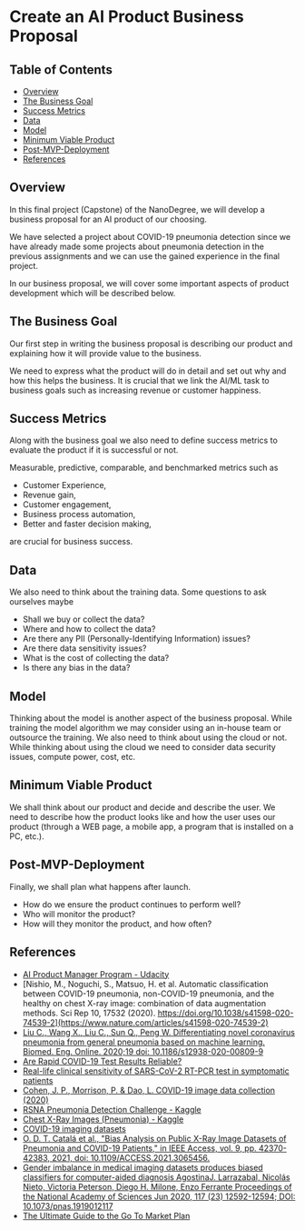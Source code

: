 #  Create an AI Product Business Proposal

## Table of Contents 

- [Overview](#overview)
- [The Business Goal](#goal)
- [Success Metrics](#metrics)
- [Data](#data)
- [Model](#model)
- [Minimum Viable Product](#mvp)
- [Post-MVP-Deployment](#deploy)
- [References](#references)

## Overview  <a name="overview"/>

In this final project (Capstone) of the NanoDegree, we will develop a business proposal for an AI product of our choosing.

We have selected a project about COVID-19 pneumonia detection since we have already made some projects about pneumonia detection in the previous assignments and we can use the gained experience in the final project.

In our business proposal, we will cover some important aspects of product development which will be described below.

## The Business Goal    <a name="goal"/>

Our first step in writing the business proposal is describing our product and explaining how it will provide value to the business.

We need to express what the product will do in detail and set out why and how this helps the business. It is crucial that we link the AI/ML task to business goals such as increasing revenue or customer happiness.

## Success Metrics  <a name="metrics"/>

Along with the business goal we also need to define success metrics to evaluate the product if it is successful or not.

Measurable, predictive, comparable, and benchmarked metrics such as 

- Customer Experience,
- Revenue gain,
- Customer engagement,
- Business process automation,
- Better and faster decision making,

are crucial for business success.

## Data    <a name="data"/>

We also need to think about the training data. Some questions to ask ourselves maybe

- Shall we buy or collect the data?
- Where and how to collect the data? 
- Are there any PII (Personally-Identifying Information) issues?
- Are there data sensitivity issues?
- What is the cost of collecting the data?
- Is there any bias in the data?

## Model   <a name="model"/>

Thinking about the model is another aspect of the business proposal. While training the model algorithm we may consider using an in-house team or outsource the training. We also need to think about using the cloud or not. While thinking about using the cloud we need to consider data security issues, compute power, cost, etc.

## Minimum Viable Product <a name="mvp"/>

We shall think about our product and decide and describe the user. We need to describe how the product looks like and how the user uses our product (through a WEB page, a mobile app, a program that is installed on a PC, etc.). 

## Post-MVP-Deployment <a name="deploy"/>

Finally, we shall plan what happens after launch. 

- How do we ensure the product continues to perform well?
- Who will monitor the product?
- How will they monitor the product, and how often?

## References <a name="references"/>

- [AI Product Manager Program - Udacity](https://www.udacity.com/course/ai-product-manager-nanodegree--nd088)
- [Nishio, M., Noguchi, S., Matsuo, H. et al. Automatic classification between COVID-19 pneumonia, non-COVID-19 pneumonia, and the healthy on chest X-ray image: combination of data augmentation methods. Sci Rep 10, 17532 (2020). https://doi.org/10.1038/s41598-020-74539-2](https://www.nature.com/articles/s41598-020-74539-2)
- [Liu C., Wang X., Liu C., Sun Q., Peng W. Differentiating novel coronavirus pneumonia from general pneumonia based on machine learning. Biomed. Eng. Online. 2020;19 doi: 10.1186/s12938-020-00809-9](https://www.ncbi.nlm.nih.gov/pmc/articles/PMC7436068/)
- [Are Rapid COVID-19 Test Results Reliable?](https://www.healthline.com/health/how-accurate-are-rapid-covid-tests)
- [Real-life clinical sensitivity of SARS-CoV-2 RT-PCR test in symptomatic patients](https://journals.plos.org/plosone/article?id=10.1371/journal.pone.0251661)
- [Cohen, J. P., Morrison, P. & Dao, L. COVID-19 image data collection (2020)](https://github.com/ieee8023/covid-chestxray-dataset)
- [RSNA Pneumonia Detection Challenge - Kaggle](https://www.kaggle.com/c/rsna-pneumonia-detection-challenge)
- [Chest X-Ray Images (Pneumonia) - Kaggle](https://www.kaggle.com/paultimothymooney/chest-xray-pneumonia)
- [COVID-19 imaging datasets](https://www.eibir.org/covid-19-imaging-datasets/)
- [O. D. T. Catalá et al., "Bias Analysis on Public X-Ray Image Datasets of Pneumonia and COVID-19 Patients," in IEEE Access, vol. 9, pp. 42370-42383, 2021, doi: 10.1109/ACCESS.2021.3065456.](https://ieeexplore.ieee.org/document/9374968)
- [Gender imbalance in medical imaging datasets produces biased classifiers for computer-aided diagnosis
AgostinaJ. Larrazabal, Nicolás Nieto, Victoria Peterson, Diego H. Milone, Enzo Ferrante
Proceedings of the National Academy of Sciences Jun 2020, 117 (23) 12592-12594; DOI: 10.1073/pnas.1919012117
](https://www.pnas.org/content/117/23/12592)
- [The Ultimate Guide to the Go To Market Plan](https://medium.com/neemz-growth/go-to-market-g-2-m-plan-9dd9bd08b9ec)